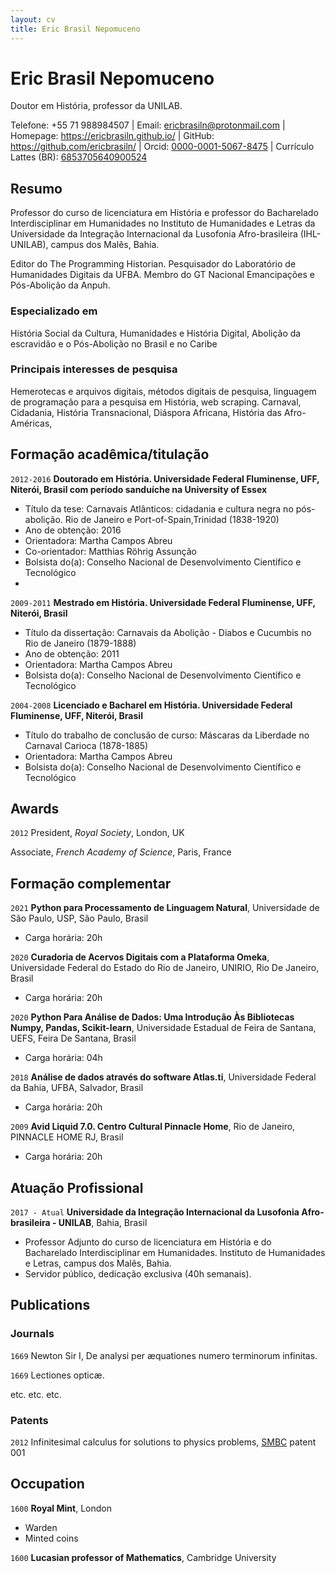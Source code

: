 ```yaml
---
layout: cv
title: Eric Brasil Nepomuceno
---
```

# Eric Brasil Nepomuceno
Doutor em História, professor da UNILAB.

<div id="webaddress">
Telefone: +55 71 988984507 | Email: <a href="mailto:ericbrasiln@protonmail.com">ericbrasiln@protonmail.com</a>
| Homepage: <a href="https://ericbrasiln.github.io/">https://ericbrasiln.github.io/</a> | GitHub: <a href="https://github.com/ericbrasiln/">https://github.com/ericbrasiln/</a> | Orcid: <a href="https://orcid.org/0000-0001-5067-8475">0000-0001-5067-8475</a> | Currículo Lattes (BR): <a href="http://lattes.cnpq.br/6853705640900524">6853705640900524</a> 
</div>


## Resumo

Professor do curso de licenciatura em História e professor do Bacharelado Interdisciplinar em Humanidades no Instituto de Humanidades e Letras da Universidade da Integração Internacional da Lusofonia Afro-brasileira (IHL-UNILAB), campus dos Malês, Bahia.

Editor do The Programming Historian. Pesquisador do Laboratório de Humanidades Digitais da UFBA. Membro do GT Nacional Emancipações e Pós-­Abolição da Anpuh.

### Especializado em

História Social da Cultura, Humanidades e História Digital, Abolição da escravidão e o Pós-Abolição no Brasil e no Caribe


### Principais interesses de pesquisa

Hemerotecas e arquivos digitais, métodos digitais de pesquisa, linguagem de programação para a pesquisa em História, web scraping.
Carnaval, Cidadania, História Transnacional, Diáspora Africana, História das Afro-Américas, 

## Formação acadêmica/titulação

`2012-2016`
__Doutorado em História. Universidade Federal Fluminense, UFF, Niterói, Brasil com período sanduíche na University of Essex__

- Título da tese: Carnavais Atlânticos: cidadania e cultura negra no pós-abolição. Rio de Janeiro e Port-of-Spain,Trinidad (1838-1920)
- Ano de obtenção: 2016
- Orientadora: Martha Campos Abreu
- Co-orientador: Matthias Röhrig Assunção
- Bolsista do(a): Conselho Nacional de Desenvolvimento Científico e Tecnológico
- 
`2009-2011`
__Mestrado em História. Universidade Federal Fluminense, UFF, Niterói, Brasil__

- Título da dissertação: Carnavais da Abolição - Diabos e Cucumbis no Rio de Janeiro (1879-1888)
- Ano de obtenção: 2011
- Orientadora: Martha Campos Abreu
- Bolsista do(a): Conselho Nacional de Desenvolvimento Científico e Tecnológico

`2004-2008`
__Licenciado e Bacharel em História. Universidade Federal Fluminense, UFF, Niterói, Brasil__

- Título do trabalho de conclusão de curso: Máscaras da Liberdade no Carnaval Carioca (1878-1885) 
- Orientadora: Martha Campos Abreu
- Bolsista do(a): Conselho Nacional de Desenvolvimento Científico e Tecnológico

## Awards

`2012`
President, *Royal Society*, London, UK

Associate, *French Academy of Science*, Paris, France

## Formação complementar

`2021`
__Python para Processamento de Linguagem Natural__, Universidade de São Paulo, USP, São Paulo, Brasil

- Carga horária: 20h

`2020`
__Curadoria de Acervos Digitais com a Plataforma Omeka__, Universidade Federal do Estado do Rio de Janeiro, UNIRIO, Rio De Janeiro, Brasil

- Carga horária: 20h

`2020`
__Python Para Análise de Dados: Uma Introdução Às Bibliotecas Numpy, Pandas, Scikit-learn__, Universidade Estadual de Feira de Santana, UEFS, Feira De Santana, Brasil

- Carga horária: 04h

`2018`
__Análise de dados através do software Atlas.ti__, Universidade Federal da Bahia, UFBA, Salvador, Brasil

- Carga horária: 20h

`2009`
__Avid Liquid 7.0. Centro Cultural Pinnacle Home__, Rio de Janeiro, PINNACLE HOME RJ, Brasil

- Carga horária: 20h

## Atuação Profissional

`2017 - Atual`
__Universidade da Integração Internacional da Lusofonia Afro-brasileira - UNILAB__, Bahia, Brasil

- Professor Adjunto do curso de licenciatura em História e do Bacharelado Interdisciplinar em Humanidades. Instituto de Humanidades e Letras, campus dos Malês, Bahia.
- Servidor público, dedicação exclusiva (40h semanais).

## Publications

<!-- A list is also available [online](http://scholar.google.co.uk/citations?user=LTOTl0YAAAAJ) -->

### Journals

`1669`
Newton Sir I, De analysi per æquationes numero terminorum infinitas. 

`1669`
Lectiones opticæ.

etc. etc. etc.

### Patents

`2012`
Infinitesimal calculus for solutions to physics problems, [SMBC](http://www.techdirt.com/articles/20121011/09312820678/if-patents-had-been-around-time-newton.shtml) patent 001


## Occupation

`1600`
__Royal Mint__, London

- Warden
- Minted coins

`1600`
__Lucasian professor of Mathematics__, Cambridge University



<!-- ### Footer

Last updated: May 2013 -->


